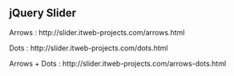 <h2>jQuery Slider</h2>

<p>
Arrows : http://slider.itweb-projects.com/arrows.html 
</p>

<p>
Dots : http://slider.itweb-projects.com/dots.html 
</p>

<p>
Arrows + Dots : http://slider.itweb-projects.com/arrows-dots.html
</p>